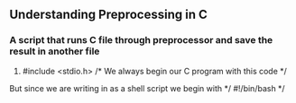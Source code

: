 ## Understanding Preprocessing in C
### A script that runs C file through preprocessor and save the result in another file 

1. #include <stdio.h>  /* We always begin our C program with this code */ 

But since we are writing in as a shell script we begin with */ #!/bin/bash */ 


